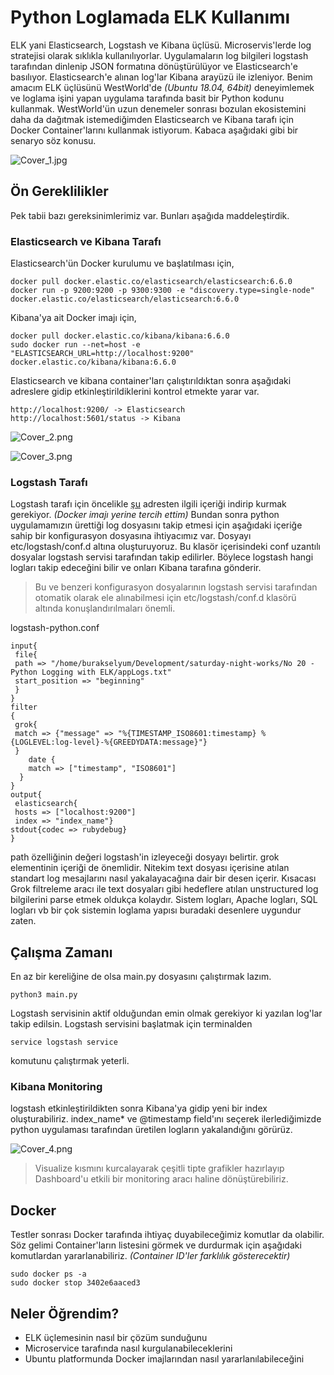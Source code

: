 # Python Loglamada ELK Kullanımı

ELK yani Elasticsearch, Logstash ve Kibana üçlüsü. Microservis'lerde log stratejisi olarak sıklıkla kullanılıyorlar. Uygulamaların log bilgileri logstash tarafından dinlenip JSON formatına dönüştürülüyor ve Elasticsearch'e basılıyor. Elasticsearch'e alınan log'lar Kibana arayüzü ile izleniyor. Benim amacım ELK üçlüsünü WestWorld'de _(Ubuntu 18.04, 64bit)_ deneyimlemek ve loglama işini yapan uygulama tarafında basit bir Python kodunu kullanmak. WestWorld'ün uzun denemeler sonrası bozulan ekosistemini daha da dağıtmak istemediğimden Elasticsearch ve Kibana tarafı için Docker Container'larını kullanmak istiyorum. Kabaca aşağıdaki gibi bir senaryo söz konusu.

![Cover_1.jpg](./assets/Cover_1.jpg)

## Ön Gereklilikler

Pek tabii bazı gereksinimlerimiz var. Bunları aşağıda maddeleştirdik.

### Elasticsearch ve Kibana Tarafı

Elasticsearch'ün Docker kurulumu ve başlatılması için,

```
docker pull docker.elastic.co/elasticsearch/elasticsearch:6.6.0
docker run -p 9200:9200 -p 9300:9300 -e "discovery.type=single-node" docker.elastic.co/elasticsearch/elasticsearch:6.6.0
```

Kibana'ya ait Docker imajı için,

```
docker pull docker.elastic.co/kibana/kibana:6.6.0
sudo docker run --net=host -e "ELASTICSEARCH_URL=http://localhost:9200" docker.elastic.co/kibana/kibana:6.6.0
```

Elasticsearch ve kibana container'ları çalıştırıldıktan sonra aşağıdaki adreslere gidip etkinleştirildiklerini kontrol etmekte yarar var.

```
http://localhost:9200/ -> Elasticsearch
http://localhost:5601/status -> Kibana
```

![Cover_2.png](./assets/Cover_2.png)

![Cover_3.png](./assets/Cover_3.png)

### Logstash Tarafı

Logstash tarafı için öncelikle [şu](https://www.elastic.co/downloads/logstash) adresten ilgili içeriği indirip kurmak gerekiyor. _(Docker imajı yerine tercih ettim)_ Bundan sonra python uygulamamızın ürettiği log dosyasını takip etmesi için aşağıdaki içeriğe sahip bir konfigurasyon dosyasına ihtiyacımız var. Dosyayı etc/logstash/conf.d altına oluşturuyoruz. Bu klasör içerisindeki conf uzantılı dosyalar logstash servisi tarafından takip edilirler. Böylece logstash hangi logları takip edeceğini bilir ve onları Kibana tarafına gönderir.

>Bu ve benzeri konfigurasyon dosyalarının logstash servisi tarafından otomatik olarak ele alınabilmesi için etc/logstash/conf.d klasörü altında konuşlandırılmaları önemli.

logstash-python.conf

```
input{
 file{
 path => "/home/burakselyum/Development/saturday-night-works/No 20 - Python Logging with ELK/appLogs.txt"
 start_position => "beginning"
 }
}
filter
{
 grok{
 match => {"message" => "%{TIMESTAMP_ISO8601:timestamp} %{LOGLEVEL:log-level}-%{GREEDYDATA:message}"}
 }
    date {
    match => ["timestamp", "ISO8601"]
  }
}
output{
 elasticsearch{
 hosts => ["localhost:9200"]
 index => "index_name"}
stdout{codec => rubydebug}
}
```

path özelliğinin değeri logstash'in izleyeceği dosyayı belirtir. grok elementinin içeriği de önemlidir. Nitekim text dosyası içerisine atılan standart log mesajlarını nasıl yakalayacağına dair bir desen içerir. Kısacası Grok filtreleme aracı ile text dosyaları gibi hedeflere atılan unstructured log bilgilerini parse etmek oldukça kolaydır. Sistem logları, Apache logları, SQL logları vb bir çok sistemin loglama yapısı buradaki desenlere uygundur zaten.

## Çalışma Zamanı

En az bir kereliğine de olsa main.py dosyasını çalıştırmak lazım.

```
python3 main.py
```

Logstash servisinin aktif olduğundan emin olmak gerekiyor ki yazılan log'lar takip edilsin. Logstash servisini başlatmak için terminalden

```
service logstash service
```

komutunu çalıştırmak yeterli.

### Kibana Monitoring

logstash etkinleştirildikten sonra Kibana'ya gidip yeni bir index oluşturabiliriz. index_name* ve @timestamp field'ını seçerek ilerlediğimizde python uygulaması tarafından üretilen logların yakalandığını görürüz.

![Cover_4.png](./assets/Cover_4.png)

>Visualize kısmını kurcalayarak çeşitli tipte grafikler hazırlayıp Dashboard'u etkili bir monitoring aracı haline dönüştürebiliriz.

## Docker

Testler sonrası Docker tarafında ihtiyaç duyabileceğimiz komutlar da olabilir. Söz gelimi Container'ların listesini görmek ve durdurmak için aşağıdaki komutlardan yararlanabiliriz. _(Container ID'ler farklılık gösterecektir)_

```
sudo docker ps -a
sudo docker stop 3402e6aaced3
```

## Neler Öğrendim?

- ELK üçlemesinin nasıl bir çözüm sunduğunu
- Microservice tarafında nasıl kurgulanabileceklerini
- Ubuntu platformunda Docker imajlarından nasıl yararlanılabileceğini